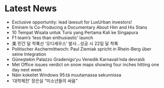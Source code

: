 # Latest News
-  Exclusive opportunity: lead lawsuit for LuxUrban investors!
-  Eminem Is Co-Producing a Documentary About Him and His Stans
-  10 Tempat Wisata untuk Turis yang Pertama Kali ke Singapura
-  F1 team’s ‘less than enthusiastic’ launch
-  美 민간 달 착륙선 ‘오디세우스’ 발사…성공 시 22일 달 착륙
-  Politischer Aschermittwoch: Paul Ziemiak spricht in Rhein-Berg über seine Integration
-  Güneştekin Palazzo Gradenigo’yu Venedik Karnavalı’nda devraldı
-  Met Office issues verdict on snow maps showing four inches hitting one day next week
-  Näin kokeilet Windows 95:tä muutamassa sekunnissa
-  ‘대학체전’ 장은실 “미소년들의 싸움”
